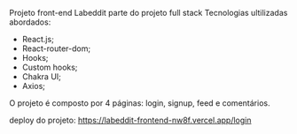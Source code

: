 Projeto front-end Labeddit parte do projeto full stack
Tecnologias ultilizadas abordados:
- React.js;
- React-router-dom;
- Hooks;
- Custom hooks;
- Chakra UI;
- Axios;

O projeto é composto por 4 páginas: login, signup, feed e comentários.

deploy do projeto: https://labeddit-frontend-nw8f.vercel.app/login
